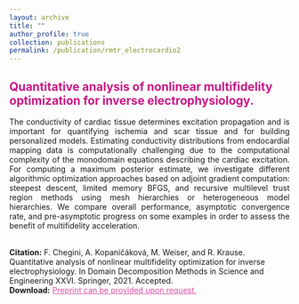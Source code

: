 ```yaml
---
layout: archive
title: ""
author_profile: true
collection: publications
permalink: /publication/rmtr_electrocardio2
---
```


## <span style="color:rgb(199, 21, 133)"> Quantitative analysis of nonlinear multifidelity optimization for inverse electrophysiology. </span>
<div style="text-align: justify">The conductivity of cardiac tissue determines excitation propagation and is important for quantifying ischemia and scar tissue and for building personalized models. Estimating conductivity distributions from endocardial mapping data is computationally challenging due to the computational complexity of the monodomain equations describing the cardiac excitation.
For computing a maximum posterior estimate, we investigate different algorithmic optimization approaches based on adjoint gradient computation: steepest descent, limited memory BFGS, and recursive multilevel trust region methods using mesh hierarchies or heterogeneous model hierarchies. We compare overall performance, asymptotic convergence rate, and pre-asymptotic progress on some examples in order to assess the benefit of multifidelity acceleration.
</div><br />


**Citation:** F. Chegini, A. Kopaničáková, M. Weiser, and R. Krause. Quantitative analysis of nonlinear multifidelity optimization for inverse electrophysiology. In Domain Decomposition Methods in Science and Engineering XXVI. Springer, 2021. Accepted.  <br />
**Download:** <a href="" style="color:rgb(199, 21, 133,0.75);">Preprint can be provided upon request.</a> <br />


